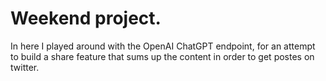 # Weekend project.
In here I played around with the OpenAI ChatGPT endpoint, for an attempt to build a share feature that sums up the content in order to get postes on twitter.

